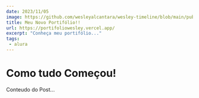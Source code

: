 ```yaml
---
date: 2023/11/05
image: https://github.com/wesleyalcantara/wesley-timeline/blob/main/public/fullstack.jpg
title: Meu Novo Portifólio!!
url: https://portifoliowesley.vercel.app/
excerpt: "Conheça meu portifólio..."
tags:
 - alura
---
```

# Como tudo Começou!

Conteudo do Post...
